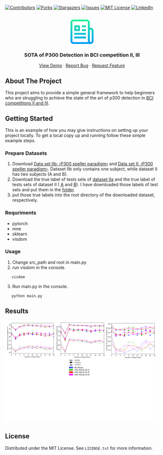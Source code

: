 <!-- Improved compatibility of back to top link: See: https://github.com/othneildrew/Best-README-Template/pull/73 -->
<a name="readme-top"></a>
<!--
*** Thanks for checking out the Best-README-Template. If you have a suggestion
*** that would make this better, please fork the repo and create a pull request
*** or simply open an issue with the tag "enhancement".
*** Don't forget to give the project a star!
*** Thanks again! Now go create something AMAZING! :D
-->



<!-- PROJECT SHIELDS -->
<!--
*** I'm using markdown "reference style" links for readability.
*** Reference links are enclosed in brackets [ ] instead of parentheses ( ).
*** See the bottom of this document for the declaration of the reference variables
*** for contributors-url, forks-url, etc. This is an optional, concise syntax you may use.
*** https://www.markdownguide.org/basic-syntax/#reference-style-links
-->
[![Contributors][contributors-shield]][contributors-url]
[![Forks][forks-shield]][forks-url]
[![Stargazers][stars-shield]][stars-url]
[![Issues][issues-shield]][issues-url]
[![MIT License][license-shield]][license-url]
[![LinkedIn][linkedin-shield]][linkedin-url]



<!-- PROJECT LOGO -->
<br />
<div align="center">
  <a href="https://github.com/wzhcoder/SOTA-of-P300-Detection-in-BCI-Competitions-II-III">
    <img src="images/logo.png" alt="Logo" width="80" height="80">
  </a>

<h3 align="center">SOTA of P300 Detection in BCI competition II, III</h3>
<!-- PROJECT LOGO -->
  <p align="center">
    <a href="https://github.com/wzhcoder/SOTA-of-P300-Detection-in-BCI-Competitions-II-III">
    <strong>
    </strong>
    <a href="https://github.com/wzhcoder/SOTA-of-P300-Detection-in-BCI-Competitions-II-III">View Demo</a>
    ·
    <a href="https://github.com/wzhcoder/SOTA-of-P300-Detection-in-BCI-Competitions-II-III/issues">Report Bug</a>
    ·
    <a href="https://github.com/wzhcoder/SOTA-of-P300-Detection-in-BCI-Competitions-II-III/issues">Request Feature</a>
    <br />
  </p>
</div>



<!-- TABLE OF CONTENTS 
<details>
  <summary>Table of Contents</summary>
  <ol>
    <li>
      <a href="#about-the-project">About The Project</a>
      <ul>
        <li><a href="#built-with">Built With</a></li>
      </ul>
    </li>
    <li>
      <a href="#getting-started">Getting Started</a>
      <ul>
        <li><a href="#prerequisites">Prerequisites</a></li>
        <li><a href="#installation">Installation</a></li>
      </ul>
    </li>
    <li><a href="#usage">Usage</a></li>
    <li><a href="#roadmap">Roadmap</a></li>
    <li><a href="#contributing">Contributing</a></li>
    <li><a href="#license">License</a></li>
    <li><a href="#contact">Contact</a></li>
    <li><a href="#acknowledgments">Acknowledgments</a></li>
  </ol>
</details>
-->

<!-- 
[![Product Name Screen Shot][product-screenshot]](https://example.com)
Here's a blank template to get started: To avoid retyping too much info. Do a search and replace with your text editor for the following: `wzhcoder`, `SOTA-of-P300-Detection-in-BCI-Competitions-II-III`, `twitter_handle`, `linkedin_username`, `3516766936@qq.com_client`, `3516766936@qq.com`, `SOTA of P300 Detection in BCI competition II, III`, `project_description`
<p align="right">(<a href="#readme-top">back to top</a>)</p>
-->

<!-- 
### Built With
* [![Next][Next.js]][Next-url]
* [![React][React.js]][React-url]
* [![Vue][Vue.js]][Vue-url]
* [![Angular][Angular.io]][Angular-url]
* [![Svelte][Svelte.dev]][Svelte-url]
* [![Laravel][Laravel.com]][Laravel-url]
* [![Bootstrap][Bootstrap.com]][Bootstrap-url]
* [![JQuery][JQuery.com]][JQuery-url]
<p align="right">(<a href="#readme-top">back to top</a>)</p>
-->

<!-- ABOUT THE PROJECT -->
## About The Project
This project aims to provide a simple general framework to help beginners who are struggling to achieve the state of the art of p300 detection in [BCI competitions II and III](https://www.bbci.de/competition/).


<!-- GETTING STARTED -->
## Getting Started

This is an example of how you may give instructions on setting up your project locally.
To get a local copy up and running follow these simple example steps.


### Prepare Datasets
1. Download [Data set IIb: ‹P300 speller paradigm›](https://www.bbci.de/competition/ii/) and [Data set II: ‹P300 speller paradigm›](https://www.bbci.de/competition/iii/). Dataset IIb only contains one subject, while dataset II has two subjects (A and B).
2. Download the true label of tests sets of [dataset IIa](https://www.bbci.de/competition/ii/results/labels_data_set_iib.txt) and the true label of tests sets of dataset II ( [A](https://www.bbci.de/competition/iii/results/albany/true_labels_a.txt) and [B](https://www.bbci.de/competition/iii/results/albany/true_labels_b.txt)). I have downloaded those labels of test sets and put them in the [folder](dataset_labels).
3. put those true labels into the root directory of the downloaded dataset, respectively.

### Requriments
- pytorch
- mne
- sklearn
- visdom


<!-- USAGE EXAMPLES -->
### Usage
1. Change src_path and root in main.py
2. run visdom in the console.
```sh
   visdom
```
3. Run main.py in the console.
```sh
   python main.py
```









<!-- CONTRIBUTING -->
## Results
![Xdawn + EEGNet](images/orignial/cat.svg)

<!-- LICENSE -->
## License

Distributed under the MIT License. See `LICENSE.txt` for more information.


<!-- MARKDOWN LINKS & IMAGES -->
<!-- https://www.markdownguide.org/basic-syntax/#reference-style-links -->
[contributors-shield]: https://img.shields.io/github/contributors/wzhcoder/SOTA-of-P300-Detection-in-BCI-Competitions-II-III.svg?style=for-the-badge
[contributors-url]: https://github.com/wzhcoder/SOTA-of-P300-Detection-in-BCI-Competitions-II-III/graphs/contributors
[forks-shield]: https://img.shields.io/github/forks/wzhcoder/SOTA-of-P300-Detection-in-BCI-Competitions-II-III.svg?style=for-the-badge
[forks-url]: https://github.com/wzhcoder/SOTA-of-P300-Detection-in-BCI-Competitions-II-III/network/members
[stars-shield]: https://img.shields.io/github/stars/wzhcoder/SOTA-of-P300-Detection-in-BCI-Competitions-II-III.svg?style=for-the-badge
[stars-url]: https://github.com/wzhcoder/SOTA-of-P300-Detection-in-BCI-Competitions-II-III/stargazers
[issues-shield]: https://img.shields.io/github/issues/wzhcoder/SOTA-of-P300-Detection-in-BCI-Competitions-II-III.svg?style=for-the-badge
[issues-url]: https://github.com/wzhcoder/SOTA-of-P300-Detection-in-BCI-Competitions-II-III/issues
[license-shield]: https://img.shields.io/github/license/wzhcoder/SOTA-of-P300-Detection-in-BCI-Competitions-II-III.svg?style=for-the-badge
[license-url]: https://github.com/wzhcoder/SOTA-of-P300-Detection-in-BCI-Competitions-II-III/blob/master/LICENSE.txt
[linkedin-shield]: https://img.shields.io/badge/-LinkedIn-black.svg?style=for-the-badge&logo=linkedin&colorB=555
[linkedin-url]: https://linkedin.com/in/linkedin_username
[product-screenshot]: images/screenshot.png
[Next.js]: https://img.shields.io/badge/next.js-000000?style=for-the-badge&logo=nextdotjs&logoColor=white
[Next-url]: https://nextjs.org/
[React.js]: https://img.shields.io/badge/React-20232A?style=for-the-badge&logo=react&logoColor=61DAFB
[React-url]: https://reactjs.org/
[Vue.js]: https://img.shields.io/badge/Vue.js-35495E?style=for-the-badge&logo=vuedotjs&logoColor=4FC08D
[Vue-url]: https://vuejs.org/
[Angular.io]: https://img.shields.io/badge/Angular-DD0031?style=for-the-badge&logo=angular&logoColor=white
[Angular-url]: https://angular.io/
[Svelte.dev]: https://img.shields.io/badge/Svelte-4A4A55?style=for-the-badge&logo=svelte&logoColor=FF3E00
[Svelte-url]: https://svelte.dev/
[Laravel.com]: https://img.shields.io/badge/Laravel-FF2D20?style=for-the-badge&logo=laravel&logoColor=white
[Laravel-url]: https://laravel.com
[Bootstrap.com]: https://img.shields.io/badge/Bootstrap-563D7C?style=for-the-badge&logo=bootstrap&logoColor=white
[Bootstrap-url]: https://getbootstrap.com
[JQuery.com]: https://img.shields.io/badge/jQuery-0769AD?style=for-the-badge&logo=jquery&logoColor=white
[JQuery-url]: https://jquery.com 
